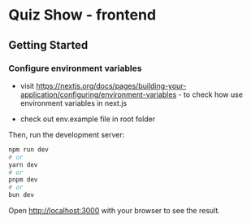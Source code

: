 # Quiz Show - frontend

## Getting Started

### Configure environment variables

- visit https://nextjs.org/docs/pages/building-your-application/configuring/environment-variables - to check how use environment variables in next.js

- check out env.example file in root folder

Then, run the development server:

```bash
npm run dev
# or
yarn dev
# or
pnpm dev
# or
bun dev
```

Open [http://localhost:3000](http://localhost:3000) with your browser to see the result.
